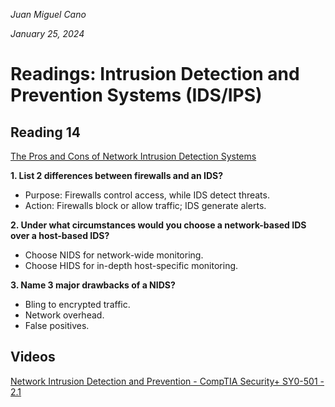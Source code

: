 *Juan Miguel Cano*

*January 25, 2024*

# Readings: Intrusion Detection and Prevention Systems (IDS/IPS)

## Reading 14
[The Pros and Cons of Network Intrusion Detection Systems](https://blog.rapid7.com/2017/01/11/the-pros-cons-of-intrusion-detection-systems/)


**1. List 2 differences between firewalls and an IDS?**
- Purpose: Firewalls control access, while IDS detect threats.
- Action: Firewalls block or allow traffic; IDS generate alerts.

**2. Under what circumstances would you choose a network-based IDS over a host-based IDS?**
- Choose NIDS for network-wide monitoring.
- Choose HIDS for in-depth host-specific monitoring.

**3. Name 3 major drawbacks of a NIDS?**
- Bling to encrypted traffic.
- Network overhead.
- False positives.

## **Videos**

[Network Intrusion Detection and Prevention - CompTIA Security+ SY0-501 - 2.1](https://www.youtube.com/watch?v=hEgWPWIuq_s&ab_channel=ProfessorMesser)


 